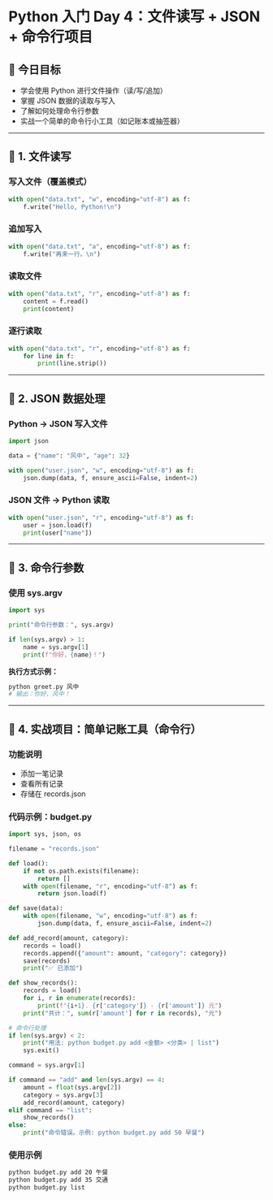 # Python 入门 Day 4：文件读写 + JSON + 命令行项目

## 🎯 今日目标

- 学会使用 Python 进行文件操作（读/写/追加）
- 掌握 JSON 数据的读取与写入
- 了解如何处理命令行参数
- 实战一个简单的命令行小工具（如记账本或抽签器）

---

## 📁 1. 文件读写

### 写入文件（覆盖模式）

```python
with open("data.txt", "w", encoding="utf-8") as f:
    f.write("Hello, Python!\n")
```

### 追加写入

```python
with open("data.txt", "a", encoding="utf-8") as f:
    f.write("再来一行。\n")
```

### 读取文件

```python
with open("data.txt", "r", encoding="utf-8") as f:
    content = f.read()
    print(content)
```

### 逐行读取

```python
with open("data.txt", "r", encoding="utf-8") as f:
    for line in f:
        print(line.strip())
```

---

## 🔄 2. JSON 数据处理

### Python → JSON 写入文件

```python
import json

data = {"name": "风中", "age": 32}

with open("user.json", "w", encoding="utf-8") as f:
    json.dump(data, f, ensure_ascii=False, indent=2)
```

### JSON 文件 → Python 读取

```python
with open("user.json", "r", encoding="utf-8") as f:
    user = json.load(f)
    print(user["name"])
```

---

## 🧰 3. 命令行参数

### 使用 sys.argv

```python
import sys

print("命令行参数：", sys.argv)

if len(sys.argv) > 1:
    name = sys.argv[1]
    print(f"你好，{name}！")
```

**执行方式示例：**

```bash
python greet.py 风中
# 输出：你好，风中！
```

---

## 🎯 4. 实战项目：简单记账工具（命令行）

### 功能说明

- 添加一笔记录
- 查看所有记录
- 存储在 records.json

### 代码示例：budget.py

```python
import sys, json, os

filename = "records.json"

def load():
    if not os.path.exists(filename):
        return []
    with open(filename, "r", encoding="utf-8") as f:
        return json.load(f)

def save(data):
    with open(filename, "w", encoding="utf-8") as f:
        json.dump(data, f, ensure_ascii=False, indent=2)

def add_record(amount, category):
    records = load()
    records.append({"amount": amount, "category": category})
    save(records)
    print("✅ 已添加")

def show_records():
    records = load()
    for i, r in enumerate(records):
        print(f"{i+1}. {r['category']} - {r['amount']} 元")
    print("共计：", sum(r['amount'] for r in records), "元")

# 命令行处理
if len(sys.argv) < 2:
    print("用法: python budget.py add <金额> <分类> | list")
    sys.exit()

command = sys.argv[1]

if command == "add" and len(sys.argv) == 4:
    amount = float(sys.argv[2])
    category = sys.argv[3]
    add_record(amount, category)
elif command == "list":
    show_records()
else:
    print("命令错误。示例: python budget.py add 50 早餐")
```

### 使用示例

```bash
python budget.py add 20 午餐
python budget.py add 35 交通
python budget.py list
```